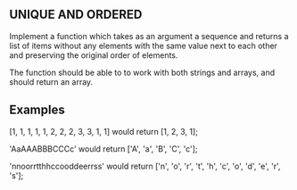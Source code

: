 ## UNIQUE AND ORDERED ##

Implement a function which takes as an argument a sequence and returns a list of items without any elements with the same value next to each other and preserving the original order of elements.

The function should be able to to work with both strings and arrays, and should return an array.

## Examples

[1, 1, 1, 1, 1, 2, 2, 2, 3, 3, 1, 1] would return [1, 2, 3, 1];

'AaAAABBBCCCc' would return ['A', 'a', 'B', 'C', 'c'];

'nnoorrtthhccooddeerrss' would return ['n', 'o', 'r', 't', 'h', 'c', 'o', 'd', 'e', 'r', 's'];
